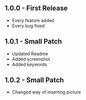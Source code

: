## 1.0.0 - First Release
* Every feature added
* Every bug fixed

## 1.0.1 - Small Patch
* Updated Readme
* Added screenshot
* Added keywords

## 1.0.2 - Small Patch
* Changed way of inserting picture

